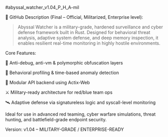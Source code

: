 #abyssal_watcher_v1.04_P_H_A-mil

📌 GitHub Description (Final – Official, Militarized, Enterprise level):

> Abyssal Watcher is a military-grade, hardened surveillance and cyber defense framework built in Rust. Designed for behavioral threat analysis, adaptive system defense, and deep memory inspection, it enables resilient real-time monitoring in highly hostile environments.

Core Features:

🔐 Anti-debug, anti-vm & polymorphic obfuscation layers

🧠 Behavioral profiling & time-based anomaly detection

📡 Modular API backend using Actix-Web

⚔️ Military-ready architecture for red/blue team ops

🛰️ Adaptive defense via signatureless logic and syscall-level monitoring


Ideal for use in advanced red teaming, cyber warfare simulations, threat hunting, and battlefield-grade endpoint security.

Version: v1.04 – MILITARY-GRADE / ENTERPRISE-READY
